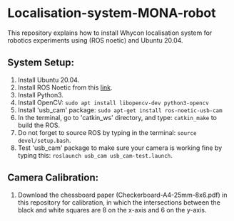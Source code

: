 # Localisation-system-MONA-robot
This repository explains how to install Whycon localisation system for robotics experiments using (ROS noetic) and Ubuntu 20.04.

## System Setup:
1. Install Ubuntu 20.04.
2. Install ROS Noetic from this [link](https://wiki.ros.org/noetic/Installation/Ubuntu).
3. Install Python3.
4. Install OpenCV: `sudo apt install libopencv-dev python3-opencv`
5. Install 'usb_cam' package: `sudo apt-get install ros-noetic-usb-cam`
6. In the terminal, go to 'catkin_ws' directory, and type: `catkin_make` to build the ROS.
7. Do not forget to source ROS by typing in the terminal: `source devel/setup.bash`.
8. Test 'usb_cam' package to make sure your camera is working fine by typing this: `roslaunch usb_cam usb_cam-test.launch`.

## Camera Calibration:
1. Download the chessboard paper (Checkerboard-A4-25mm-8x6.pdf) in this repository for calibration, in which the intersections between the black and white squares are 8 on the x-axis and 6 on the y-axis.


   



